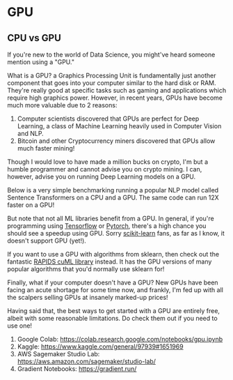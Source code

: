 # GPU

## CPU vs GPU
If you're new to the world of Data Science, you might've heard someone mention using a "GPU."

What is a GPU? a Graphics Processing Unit is fundamentally just another component that goes into your computer similar to the hard disk or RAM. They're really good at specific tasks such as gaming and applications which require high graphics power. However, in recent years, GPUs have become much more valuable due to 2 reasons:

1. Computer scientists discovered that GPUs are perfect for Deep Learning, a class of Machine Learning heavily used in Computer Vision and NLP.
2. Bitcoin and other Cryptocurrency miners discovered that GPUs allow much faster mining!

Though I would love to have made a million bucks on crypto, I'm but a humble programmer and cannot advise you on crypto mining. I can, however, advise you on running Deep Learning models on a GPU.

Below is a very simple benchmarking running a popular NLP model called Sentence Transformers on a CPU and a GPU. The same code can run 12X faster on a GPU!

But note that not all ML libraries benefit from a GPU. In general, if you're programming using [Tensorflow](https://www.tensorflow.org/) or [Pytorch](https://pytorch.org/), there's a high chance you should see a speedup using GPU. Sorry [scikit-learn](https://scikit-learn.org/stable/) fans, as far as I know, it doesn't support GPU (yet!).

If you want to use a GPU with algorithms from sklearn, then check out the fantastic [RAPIDS cuML library](https://github.com/rapidsai/cuml) instead. It has the GPU versions of many popular algorithms that you'd normally use sklearn for!

Finally, what if your computer doesn't have a GPU? New GPUs have been facing an acute shortage for some time now, and frankly, I'm fed up with all the scalpers selling GPUs at insanely marked-up prices!

Having said that, the best ways to get started with a GPU are entirely free, albeit with some reasonable limitations. Do check them out if you need to use one!

1. Google Colab: https://colab.research.google.com/notebooks/gpu.ipynb
2. Kaggle: https://www.kaggle.com/general/97939#1651969
3. AWS Sagemaker Studio Lab: https://aws.amazon.com/sagemaker/studio-lab/
4. Gradient Notebooks: https://gradient.run/